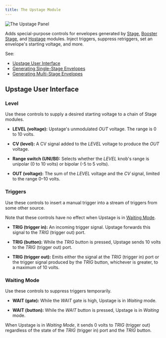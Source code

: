 ```yaml
---
title: The Upstage Module
---
```

<img class="panel" src="{{ '/svg/upstage.svg' | relative_url }}" alt="The Upstage Panel"/>

Adds special-purpose controls
for envelopes generated by
[Stage](../stage/),
[Booster Stage](../booster-stage/),
and
[Hostage](../hostage/)
modules.
Inject triggers,
suppress retriggers,
set an envelope's starting voltage,
and more.

See:
- [Upstage User Interface](#upstage-user-interface)
- [Generating Single-Stage Envelopes](../guides/single-stage/)
- [Generating Multi-Stage Envelopes](../guides/multi-stage/)

## Upstage User Interface

### Level

Use these controls to supply a desired starting voltage
to a chain of Stage modules.

- **LEVEL (voltage):**
Upstage's unmodulated *OUT* voltage.
The range is 0 to 10 volts.

- **CV (level):**
A CV signal added to the *LEVEL* voltage
to produce the *OUT* voltage.

- **Range switch (UNI/BI):**
Selects whether the *LEVEL* knob's range is unipolar (0 to 10 volts)
or bipolar (-5 to 5 volts).

- **OUT (voltage):**
The sum of the *LEVEL* voltage
and the *CV* signal,
limited to the range 0–10 volts.

### Triggers

Use these controls to insert a manual trigger
into a stream of triggers from some other source.

Note that these controls have no effect
when Upstage is in [Waiting Mode](#waiting-mode).

- **TRIG (trigger in):**
An incoming trigger signal.
Upstage forwards this signal to the *TRIG*
(trigger out) port.

- **TRIG (button):**
While the *TRIG* button is pressed,
Upstage sends 10 volts
to the *TRIG* (trigger out) port.

- **TRIG (trigger out):**
Emits either the signal at the *TRIG* (trigger in) port
or the trigger signal produced by the *TRIG* button,
whichever is greater,
to a maximum of 10 volts.

### Waiting Mode

Use these controls to suppress triggers temporarily.

- **WAIT (gate):**
While the *WAIT* gate is high,
Upstage is in *Waiting* mode.

- **WAIT (button):**
While the *WAIT* button is pressed,
Upstage is in *Waiting* mode.

When Upstage is in *Waiting Mode*,
it sends 0 volts to *TRIG* (trigger out)
regardless of the state of
the *TRIG* (trigger in) port
and the *TRIG* button.
